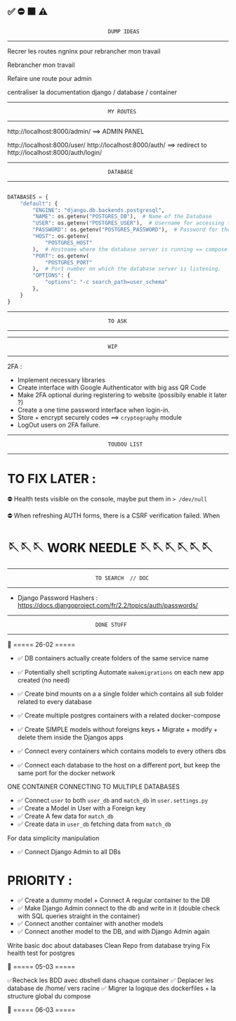 ✅
⛔
🟧
⚠️
--------------------------------------------------------------------------------
									DUMP IDEAS
--------------------------------------------------------------------------------


Recrer les routes ngninx pour rebrancher mon travail

Rebrancher mon travail

Refaire une route pour admin

centraliser la documentation django / database / container


--------------------------------------------------------------------------------
									MY ROUTES
--------------------------------------------------------------------------------
http://localhost:8000/admin/  ==>  ADMIN PANEL


http://localhost:8000/user/
http://localhost:8000/auth/  ==>  redirect to http://localhost:8000/auth/login/





--------------------------------------------------------------------------------
									DATABASE
--------------------------------------------------------------------------------

```python

DATABASES = {
    "default": {
        "ENGINE": "django.db.backends.postgresql",
        "NAME": os.getenv("POSTGRES_DB"),  # Name of the Database
        "USER": os.getenv("POSTGRES_USER"),  # Username for accessing the database
        "PASSWORD": os.getenv("POSTGRES_PASSWORD"),  # Password for the database user.
        "HOST": os.getenv(
            "POSTGRES_HOST"
        ),  # Hostname where the database server is running == compose service == Name of the db
        "PORT": os.getenv(
            "POSTGRES_PORT"
        ),  # Port number on which the database server is listening.
        "OPTIONS": {
            "options": "-c search_path=user_schema"
        },
    }
}

```


--------------------------------------------------------------------------------
									TO ASK
--------------------------------------------------------------------------------


--------------------------------------------------------------------------------
									WIP
--------------------------------------------------------------------------------

2FA :
- Implement necessary libraries
- Create interface with Google Authenticator with big ass QR Code
- Make 2FA optional during registering to website (possibily enable it later ?)
- Create a one time password interface when login-in.
- Store + encrypt securely codes ==> `cryptography` module
- LogOut users on 2FA failure.


--------------------------------------------------------------------------------
									TOUDOU LIST
--------------------------------------------------------------------------------
# TO FIX LATER :
⛔ Health tests visible on the console, maybe put them in  `> /dev/null`

⛔ When refreshing AUTH forms, there is a CSRF verification failed.
When


# 🪡🪡🪡        WORK NEEDLE        🪡🪡🪡🪡🪡🪡



--------------------------------------------------------------------------------
								TO SEARCH  // DOC
--------------------------------------------------------------------------------
- Django Password Hashers : https://docs.djangoproject.com/fr/2.2/topics/auth/passwords/


--------------------------------------------------------------------------------
								DONE STUFF
--------------------------------------------------------------------------------

📅  ===== 26-02 =====

- ✅ DB containers actually create folders of the same service name
- ✅ Potentially shell scripting Automate `makemigrations` on each new app created (no need)

- ✅ Create bind mounts on a a single folder which contains all sub folder related to every database
- ✅ Create multiple postgres containers with a related docker-compose
- ✅ Create SIMPLE models without foreigns keys + Migrate + modify + delete them inside the Djangos apps
- ✅ Connect every containers which contains models to every others dbs
- ✅ Connect each database to the host on a different port, but keep the same port for the docker network

ONE CONTAINER CONNECTING TO MULTIPLE DATABASES
- ✅ Connect `user` to both `user_db` and `match_db` in `user.settings.py`
- ✅ Create a Model in User with a Foreign key
- ✅ Create A few data for `match_db`
- ✅ Create data in `user_db` fetching data from `match_db`

For data simplicity manipulation
- ✅ Connect Django Admin to all DBs


# PRIORITY :
- ✅ Create a dummy model + Connect A regular container to the DB
- ✅ Make Django Admin connect to the db and write in it (double check with SQL queries straight in the container)
- ✅ Connect another container with another models
- ✅ Connect another model to the DB, and with Django Admin again


Write basic doc about databases
Clean Repo from database trying
 Fix health test for postgres

📅  ===== 05-03 =====

✅Recheck les BDD avec dbshell dans chaque container
✅ Deplacer les database de /home/ vers racine
✅ Migrer la logique des dockerfiles + la structure global du compose


📅  ===== 06-03 =====
